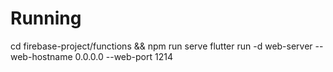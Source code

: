 # Running
cd firebase-project/functions && npm run serve
flutter run -d web-server --web-hostname 0.0.0.0 --web-port 1214